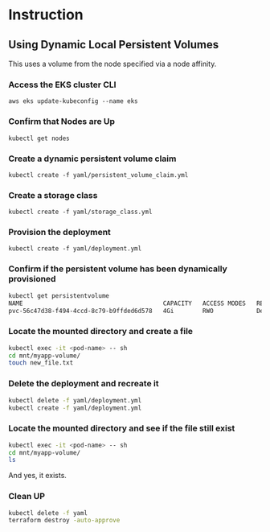 # Instruction

## Using Dynamic Local Persistent Volumes

This uses a volume from the node specified via a node affinity.

### Access the EKS cluster CLI

`aws eks update-kubeconfig --name eks`

### Confirm that Nodes are Up

`kubectl get nodes`

### Create a dynamic persistent volume claim

`kubectl create -f yaml/persistent_volume_claim.yml`

### Create a storage class

`kubectl create -f yaml/storage_class.yml`

### Provision the deployment

`kubectl create -f yaml/deployment.yml`

### Confirm if the persistent volume has been dynamically provisioned

```bash
kubectl get persistentvolume                                                                                                     
NAME                                       CAPACITY   ACCESS MODES   RECLAIM POLICY   STATUS   CLAIM               STORAGECLASS   VOLUMEATTRIBUTESCLASS   REASON   AGE
pvc-56c47d38-f494-4ccd-8c79-b9ffded6d578   4Gi        RWO            Delete           Bound    default/myapp-pvc   ebs-storage    <unset>                          15s
```

### Locate the mounted directory and create a file

```bash
kubectl exec -it <pod-name> -- sh
cd mnt/myapp-volume/
touch new_file.txt
```

### Delete the deployment and recreate it

```bash
kubectl delete -f yaml/deployment.yml
kubectl create -f yaml/deployment.yml
```

### Locate the mounted directory and see if the file still exist

```bash
kubectl exec -it <pod-name> -- sh
cd mnt/myapp-volume/
ls
```

And yes, it exists.

### Clean UP

```bash
kubectl delete -f yaml
terraform destroy -auto-approve
```
